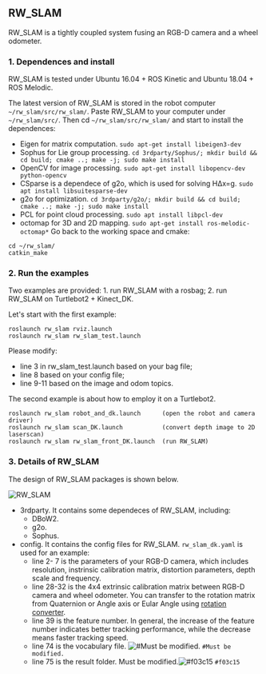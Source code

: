 ## RW_SLAM
RW_SLAM is a tightly coupled system fusing an RGB-D camera and a wheel odometer. 
### 1. Dependences and install
RW_SLAM is tested under Ubuntu 16.04 + ROS Kinetic and Ubuntu 18.04 + ROS Melodic. 

The latest version of RW_SLAM is stored in the robot computer `~/rw_slam/src/rw_slam/`. Paste RW_SLAM to your computer under `~/rw_slam/src/`. Then cd `~/rw_slam/src/rw_slam/` and start to install the dependences:
* Eigen for matrix computation. `sudo apt-get install libeigen3-dev`
* Sophus for Lie group processing. `cd 3rdparty/Sophus/; mkdir build && cd build; cmake ..; make -j; sudo make install `
* OpenCV for image processing. `sudo apt-get install libopencv-dev python-opencv`
* CSparse is a dependece of g2o, which is used for solving HΔx=g. `sudo apt install libsuitesparse-dev`
* g2o for optimization. `cd 3rdparty/g2o/; mkdir build && cd build; cmake ..; make -j; sudo make install`
* PCL for point cloud processing. `sudo apt install libpcl-dev`
* octomap for 3D and 2D mapping. `sudo apt-get install ros-melodic-octomap*`
Go back to the working space and cmake:
```
cd ~/rw_slam/
catkin_make
```
### 2. Run the examples

Two examples are provided: 1. run RW_SLAM with a rosbag; 2. run RW_SLAM on Turtlebot2 + Kinect_DK.

Let's start with the first example:
```
roslaunch rw_slam rviz.launch
roslaunch rw_slam rw_slam_test.launch
```
Please modify:
* line 3 in rw_slam_test.launch based on your bag file;
* line 8 based on your config file;
* line 9-11 based on the image and odom topics.

The second example is about how to employ it on a Turtlebot2.
```
roslaunch rw_slam robot_and_dk.launch      (open the robot and camera driver)
roslaunch rw_slam scan_DK.launch           (convert depth image to 2D laserscan)
roslaunch rw_slam rw_slam_front_DK.launch  (run RW_SLAM)
```

### 3. Details of RW_SLAM
The design of RW_SLAM packages is shown below.

![RW_SLAM](https://github.com/zouyajing/PhD_document_for_navlab/blob/main/imgs/RW_SLAM_code.png)

* 3rdparty. It contains some dependeces of RW_SLAM, including:
  * DBoW2.
  * g2o.
  * Sophus.
* config. It contains the config files for RW_SLAM. `rw_slam_dk.yaml` is used for an example:
  * line 2- 7 is the parameters of your RGB-D camera, which includes resolution, instrinsic calibration matrix, distortion parameters, depth scale and frequency.
  * line 28-32 is the 4x4 extrinsic calibration matrix between RGB-D camera and wheel odometer. You can transfer to the rotation matrix from Quaternion or Angle axis or Eular Angle using [rotation converter](https://www.andre-gaschler.com/rotationconverter/).
  * line 39 is the feature number. In general, the increase of the feature number indicates better tracking performance, while the decrease means faster tracking speed.
  * line 74 is the vocabulary file. ![#Must be modified.](https://via.placeholder.com/15/f03c15/000000?text=+) `#Must be modified.`
  * line 75 is the result folder. Must be modified.![#f03c15](https://via.placeholder.com/15/f03c15/000000?text=+) `#f03c15`








